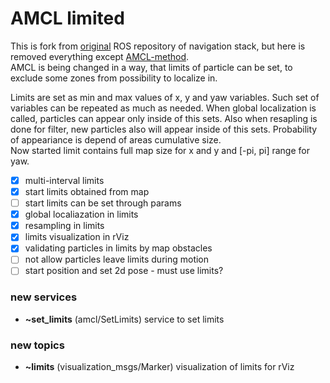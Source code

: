 # AMCL limited
This is fork from [original](https://github.com/ros-planning/navigation) ROS repository of navigation stack, but here is removed everything except [AMCL-method](http://wiki.ros.org/amcl).  
AMCL is being changed in a way, that limits of particle can be set, to exclude some zones from possibility to localize in.

Limits are set as min and max values of x, y and yaw variables. Such set of variables can be repeated as much as needed. When global localization is called, particles can appear only inside of this sets. Also when resapling is done for filter, new particles also will appear inside of this sets. Probability of appeariance is depend of areas cumulative size.  
Now started limit contains full map size for x and y and \[-pi, pi] range for yaw.

- [x] multi-interval limits
- [x] start limits obtained from map
- [ ] start limits can be set through params
- [x] global localiazation in limits
- [x] resampling in limits
- [x] limits visualization in rViz
- [x] validating particles in limits by map obstacles
- [ ] not allow particles leave limits during motion
- [ ] start position and set 2d pose - must use limits?

### new services 
 - __~set_limits__ (amcl/SetLimits) service to set limits

### new topics
 - __~limits__ (visualization_msgs/Marker) visualization of limits for rViz

